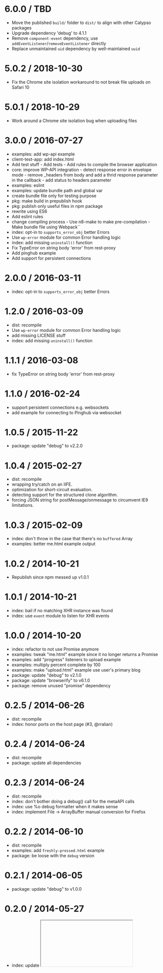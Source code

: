 # 6.0.0 / TBD

- Move the published `build/` folder to `dist/` to align with other Calypso packages
- Upgrade dependency 'debug' to 4.1.1
- Remove `component-event` dependency, use `addEventListener`/`removeEventListener` directly
- Replace unmaintained `uid` dependency by well-maintained `uuid`

# 5.0.2 / 2018-10-30

- Fix the Chrome site isolation workaround to not break file uploads on Safari 10

# 5.0.1 / 2018-10-29

- Work around a Chrome site isolation bug when uploading files

# 3.0.0 / 2016-07-27

- examples: add wp-api example
- client-test-app: add index.html
- Add test stuff - Add tests - Add rules to compile the browser application
- core: improve WP-API integration - detect response error in envelope mode - remove \_headers from body and add a thrid response parameter in the callback - add status to headers parameter
- examples: eslint
- examples: update bundle path and global var
- create bundle file only for testing purpose
- pkg: make build in prepublish hook
- pkg: publish only useful files in npm package
- rewrite using ES6
- Add eslint rules
- change compiling process - Use n8-make to make pre-compilation - Make bundle file using Webpack``
- index: opt-in to `supports_error_obj` better Errors
- Use `wp-error` module for common Error handling logic
- index: add missing `uninstall()` function
- Fix TypeError on string body 'error' from rest-proxy
- Add pinghub example
- Add support for persistent connections

# 2.0.0 / 2016-03-11

- index: opt-in to `supports_error_obj` better Errors

# 1.2.0 / 2016-03-09

- dist: recompile
- Use `wp-error` module for common Error handling logic
- add missing LICENSE stuff
- index: add missing `uninstall()` function

# 1.1.1 / 2016-03-08

- fix TypeError on string body 'error' from rest-proxy

# 1.1.0 / 2016-02-24

- support persistent connections e.g. websockets
- add example for connecting to Pinghub via websocket

# 1.0.5 / 2015-11-22

- package: update "debug" to v2.2.0

# 1.0.4 / 2015-02-27

- dist: recompile
- wrapping try/catch on an IIFE.
- optimization for short-circuit evaluation.
- detecting support for the structured clone algorithm.
- forcing JSON string for postMessage/onmessage to circumvent IE9 limitations.

# 1.0.3 / 2015-02-09

- index: don't throw in the case that there's no `buffered` Array
- examples: better me.html example output

# 1.0.2 / 2014-10-21

- Republish since npm messed up v1.0.1

# 1.0.1 / 2014-10-21

- index: bail if no matching XHR instance was found
- index: use `event` module to listen for XHR events

# 1.0.0 / 2014-10-20

- index: refactor to not use Promise anymore
- examples: tweak "me.html" example since it no longer returns a Promise
- examples: add "progress" listeners to upload example
- examples: multiply percent complete by 100
- examples: make "upload.html" example use user's primary blog
- package: update "debug" to v2.1.0
- package: update "browserify" to v6.1.0
- package: remove unused "promise" dependency

# 0.2.5 / 2014-06-26

- dist: recompile
- index: honor ports on the host page (#3, @rralian)

# 0.2.4 / 2014-06-24

- dist: recompile
- package: update all dependencies

# 0.2.3 / 2014-06-24

- dist: recompile
- index: don't bother doing a debug() call for the metaAPI calls
- index: use %o debug formatter when it makes sense
- index: implement File -> ArrayBuffer manual conversion for Firefox

# 0.2.2 / 2014-06-10

- dist: recompile
- examples: add `freshly-pressed.html` example
- package: be loose with the `debug` version

# 0.2.1 / 2014-06-05

- package: update "debug" to v1.0.0

# 0.2.0 / 2014-05-27

- index: update <iframe> "src" URL
- examples: fix <script> tag src location

# 0.1.1 / 2014-05-12

- examples: add `upload.html` example
- index: rename `res` variable to `body`
- index: bind to iframe "load" event before setting `.src`

# 0.1.0 / 2014-04-22

- initial release
